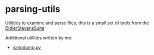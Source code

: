 # parsing-utils
Utilities to examine and parse files, this is a small set of tools from the [DidierStevensSuite](https://github.com/DidierStevens/DidierStevensSuite)

Additional utilities written by me:

- [icmpdump.py](/icmpdump.py)
